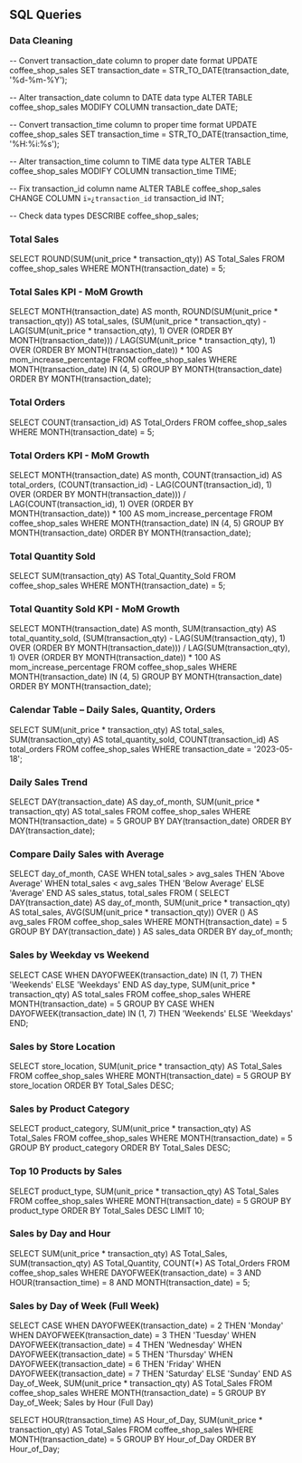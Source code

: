 ## SQL Queries

### Data Cleaning

-- Convert transaction_date column to proper date format
UPDATE coffee_shop_sales
SET transaction_date = STR_TO_DATE(transaction_date, '%d-%m-%Y');

-- Alter transaction_date column to DATE data type
ALTER TABLE coffee_shop_sales
MODIFY COLUMN transaction_date DATE;

-- Convert transaction_time column to proper time format
UPDATE coffee_shop_sales
SET transaction_time = STR_TO_DATE(transaction_time, '%H:%i:%s');

-- Alter transaction_time column to TIME data type
ALTER TABLE coffee_shop_sales
MODIFY COLUMN transaction_time TIME;

-- Fix transaction_id column name
ALTER TABLE coffee_shop_sales
CHANGE COLUMN `ï»¿transaction_id` transaction_id INT;

-- Check data types
DESCRIBE coffee_shop_sales;

### Total Sales

SELECT ROUND(SUM(unit_price * transaction_qty)) AS Total_Sales 
FROM coffee_shop_sales 
WHERE MONTH(transaction_date) = 5;

### Total Sales KPI - MoM Growth

SELECT 
    MONTH(transaction_date) AS month,
    ROUND(SUM(unit_price * transaction_qty)) AS total_sales,
    (SUM(unit_price * transaction_qty) - LAG(SUM(unit_price * transaction_qty), 1)
    OVER (ORDER BY MONTH(transaction_date))) / LAG(SUM(unit_price * transaction_qty), 1) 
    OVER (ORDER BY MONTH(transaction_date)) * 100 AS mom_increase_percentage
FROM coffee_shop_sales
WHERE MONTH(transaction_date) IN (4, 5)
GROUP BY MONTH(transaction_date)
ORDER BY MONTH(transaction_date);

### Total Orders

SELECT COUNT(transaction_id) AS Total_Orders
FROM coffee_shop_sales 
WHERE MONTH(transaction_date) = 5;

### Total Orders KPI - MoM Growth

SELECT 
    MONTH(transaction_date) AS month,
    COUNT(transaction_id) AS total_orders,
    (COUNT(transaction_id) - LAG(COUNT(transaction_id), 1) 
    OVER (ORDER BY MONTH(transaction_date))) / LAG(COUNT(transaction_id), 1) 
    OVER (ORDER BY MONTH(transaction_date)) * 100 AS mom_increase_percentage
FROM coffee_shop_sales
WHERE MONTH(transaction_date) IN (4, 5)
GROUP BY MONTH(transaction_date)
ORDER BY MONTH(transaction_date);

### Total Quantity Sold

SELECT SUM(transaction_qty) AS Total_Quantity_Sold
FROM coffee_shop_sales 
WHERE MONTH(transaction_date) = 5;

### Total Quantity Sold KPI - MoM Growth

SELECT 
    MONTH(transaction_date) AS month,
    SUM(transaction_qty) AS total_quantity_sold,
    (SUM(transaction_qty) - LAG(SUM(transaction_qty), 1) 
    OVER (ORDER BY MONTH(transaction_date))) / LAG(SUM(transaction_qty), 1) 
    OVER (ORDER BY MONTH(transaction_date)) * 100 AS mom_increase_percentage
FROM coffee_shop_sales
WHERE MONTH(transaction_date) IN (4, 5)
GROUP BY MONTH(transaction_date)
ORDER BY MONTH(transaction_date);

### Calendar Table – Daily Sales, Quantity, Orders

SELECT
    SUM(unit_price * transaction_qty) AS total_sales,
    SUM(transaction_qty) AS total_quantity_sold,
    COUNT(transaction_id) AS total_orders
FROM coffee_shop_sales
WHERE transaction_date = '2023-05-18';

### Daily Sales Trend

SELECT 
    DAY(transaction_date) AS day_of_month,
    SUM(unit_price * transaction_qty) AS total_sales
FROM coffee_shop_sales
WHERE MONTH(transaction_date) = 5
GROUP BY DAY(transaction_date)
ORDER BY DAY(transaction_date);

### Compare Daily Sales with Average

SELECT 
    day_of_month,
    CASE 
        WHEN total_sales > avg_sales THEN 'Above Average'
        WHEN total_sales < avg_sales THEN 'Below Average'
        ELSE 'Average'
    END AS sales_status,
    total_sales
FROM (
    SELECT 
        DAY(transaction_date) AS day_of_month,
        SUM(unit_price * transaction_qty) AS total_sales,
        AVG(SUM(unit_price * transaction_qty)) OVER () AS avg_sales
    FROM coffee_shop_sales
    WHERE MONTH(transaction_date) = 5
    GROUP BY DAY(transaction_date)
) AS sales_data
ORDER BY day_of_month;

### Sales by Weekday vs Weekend

SELECT 
    CASE WHEN DAYOFWEEK(transaction_date) IN (1, 7) THEN 'Weekends' ELSE 'Weekdays' END AS day_type,
    SUM(unit_price * transaction_qty) AS total_sales
FROM coffee_shop_sales
WHERE MONTH(transaction_date) = 5
GROUP BY CASE WHEN DAYOFWEEK(transaction_date) IN (1, 7) THEN 'Weekends' ELSE 'Weekdays' END;

### Sales by Store Location

SELECT store_location, SUM(unit_price * transaction_qty) AS Total_Sales
FROM coffee_shop_sales
WHERE MONTH(transaction_date) = 5
GROUP BY store_location
ORDER BY Total_Sales DESC;

### Sales by Product Category

SELECT product_category, SUM(unit_price * transaction_qty) AS Total_Sales
FROM coffee_shop_sales
WHERE MONTH(transaction_date) = 5
GROUP BY product_category
ORDER BY Total_Sales DESC;

### Top 10 Products by Sales

SELECT product_type, SUM(unit_price * transaction_qty) AS Total_Sales
FROM coffee_shop_sales
WHERE MONTH(transaction_date) = 5
GROUP BY product_type
ORDER BY Total_Sales DESC
LIMIT 10;

### Sales by Day and Hour

SELECT 
    SUM(unit_price * transaction_qty) AS Total_Sales,
    SUM(transaction_qty) AS Total_Quantity,
    COUNT(*) AS Total_Orders
FROM coffee_shop_sales
WHERE DAYOFWEEK(transaction_date) = 3 
  AND HOUR(transaction_time) = 8 
  AND MONTH(transaction_date) = 5;

### Sales by Day of Week (Full Week)

SELECT 
    CASE 
        WHEN DAYOFWEEK(transaction_date) = 2 THEN 'Monday'
        WHEN DAYOFWEEK(transaction_date) = 3 THEN 'Tuesday'
        WHEN DAYOFWEEK(transaction_date) = 4 THEN 'Wednesday'
        WHEN DAYOFWEEK(transaction_date) = 5 THEN 'Thursday'
        WHEN DAYOFWEEK(transaction_date) = 6 THEN 'Friday'
        WHEN DAYOFWEEK(transaction_date) = 7 THEN 'Saturday'
        ELSE 'Sunday'
    END AS Day_of_Week,
    SUM(unit_price * transaction_qty) AS Total_Sales
FROM coffee_shop_sales
WHERE MONTH(transaction_date) = 5
GROUP BY Day_of_Week;
Sales by Hour (Full Day)

SELECT 
    HOUR(transaction_time) AS Hour_of_Day,
    SUM(unit_price * transaction_qty) AS Total_Sales
FROM coffee_shop_sales
WHERE MONTH(transaction_date) = 5
GROUP BY Hour_of_Day
ORDER BY Hour_of_Day;
